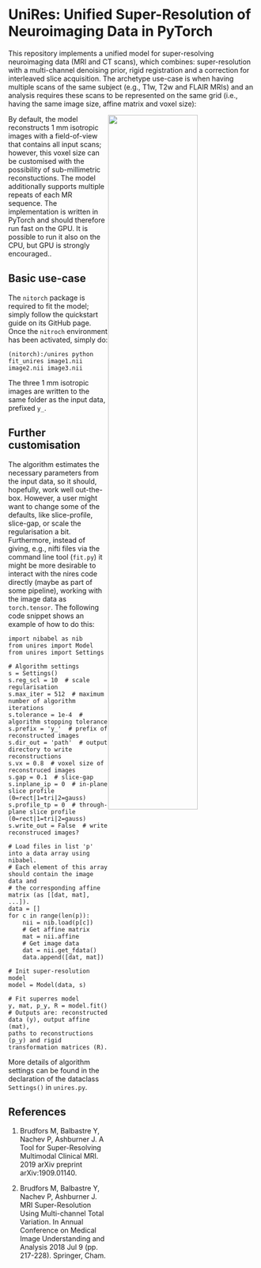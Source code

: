 # UniRes: Unified Super-Resolution of Neuroimaging Data in PyTorch

This repository implements a unified model for super-resolving neuroimaging data (MRI and CT scans), which combines: super-resolution with a multi-channel denoising prior, rigid registration and a correction for interleaved slice acquisition. The archetype use-case is when having multiple scans of the same subject (e.g., T1w, T2w and FLAIR MRIs) and an analysis requires these scans to be represented on the same grid (i.e., having the same image size, affine matrix and voxel size):

<img style="float: right;" src="https://github.com/brudfors/UniRes/blob/master/example.png" width="60%" height="60%"> 
 
By default, the model reconstructs 1 mm isotropic images with a field-of-view that contains all input scans; however, this voxel size can be customised with the possibility of sub-millimetric reconstuctions. The model additionally supports multiple repeats of each MR sequence. The implementation is written in PyTorch and should therefore run fast on the GPU. It is possible to run it also on the CPU, but GPU is strongly encouraged..

## Basic use-case

The `nitorch` package is required to fit the model; simply follow the quickstart guide on its GitHub page. Once the `nitroch` environment has been activated, simply do:
```
(nitorch):/unires python fit_unires image1.nii image2.nii image3.nii
```
The three 1 mm isotropic images are written to the same folder as the input data, prefixed `y_`.

## Further customisation

The algorithm estimates the necessary parameters from the input data, so it should, hopefully, work well out-the-box. However, a user might want to change some of the defaults, like slice-profile, slice-gap, or scale the regularisation a bit. Furthermore, instead of giving, e.g., nifti files via the command line tool (`fit.py`) it might be more desirable to interact with the nires code directly (maybe as part of some pipeline), working with the image data as `torch.tensor`. The following code snippet shows an example of how to do this:
```
import nibabel as nib
from unires import Model
from unires import Settings

# Algorithm settings
s = Settings()
s.reg_scl = 10  # scale regularisation
s.max_iter = 512  # maximum number of algorithm iterations
s.tolerance = 1e-4  # algorithm stopping tolerance
s.prefix = 'y_'  # prefix of reconstructed images
s.dir_out = 'path'  # output directory to write reconstructions
s.vx = 0.8  # voxel size of reconstruced images
s.gap = 0.1  # slice-gap
s.inplane_ip = 0  # in-plane slice profile (0=rect|1=tri|2=gauss)
s.profile_tp = 0  # through-plane slice profile (0=rect|1=tri|2=gauss)
s.write_out = False  # write reconstruced images?

# Load files in list 'p' into a data array using nibabel.
# Each element of this array should contain the image data and
# the corresponding affine matrix (as [[dat, mat], ...]).
data = []
for c in range(len(p)):
    nii = nib.load(p[c])
    # Get affine matrix
    mat = nii.affine
    # Get image data
    dat = nii.get_fdata()
    data.append([dat, mat])

# Init super-resolution model
model = Model(data, s)

# Fit superres model
y, mat, p_y, R = model.fit()
# Outputs are: reconstructed data (y), output affine (mat), 
paths to reconstructions (p_y) and rigid transformation matrices (R).
```
More details of algorithm settings can be found in the declaration of the dataclass `Settings()` in `unires.py`.

## References

1. Brudfors M, Balbastre Y, Nachev P, Ashburner J.
   A Tool for Super-Resolving Multimodal Clinical MRI.
   2019 arXiv preprint arXiv:1909.01140. 

2. Brudfors M, Balbastre Y, Nachev P, Ashburner J.
   MRI Super-Resolution Using Multi-channel Total Variation.
   In Annual Conference on Medical Image Understanding and Analysis
   2018 Jul 9 (pp. 217-228). Springer, Cham.   
